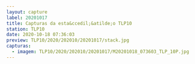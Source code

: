```yaml
---
layout: capture
label: 20201017
title: Capturas da esta&ccedil;&atilde;o TLP10
station: TLP10
date: 2020-10-18 07:36:03
preview: TLP10/2020/202010/20201017/stack.jpg
capturas:
  - imagem: TLP10/2020/202010/20201017/M20201018_073603_TLP_10P.jpg
---
```

